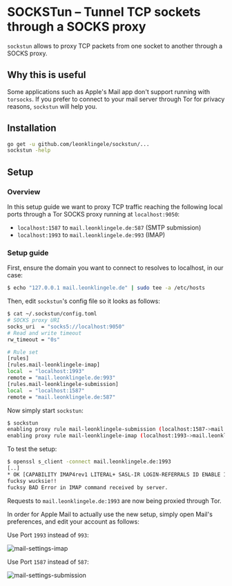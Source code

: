 # SOCKSTun – Tunnel TCP sockets through a SOCKS proxy

`sockstun` allows to proxy TCP packets from one socket to another through a SOCKS proxy.

## Why this is useful

Some applications such as Apple's Mail app don't support running with `torsocks`.
If you prefer to connect to your mail server through Tor for privacy reasons, `sockstun` will help you.

## Installation

```sh
go get -u github.com/leonklingele/sockstun/...
sockstun -help
```

## Setup

### Overview

In this setup guide we want to proxy TCP traffic reaching the following local ports through a Tor SOCKS proxy running at `localhost:9050`:

- `localhost:1587` to `mail.leonklingele.de:587` (SMTP submission)
- `localhost:1993` to `mail.leonklingele.de:993` (IMAP)

### Setup guide

First, ensure the domain you want to connect to resolves to localhost, in our case:

```sh
$ echo "127.0.0.1 mail.leonklingele.de" | sudo tee -a /etc/hosts
```

Then, edit `sockstun`'s config file so it looks as follows:

```sh
$ cat ~/.sockstun/config.toml
# SOCKS proxy URI
socks_uri  = "socks5://localhost:9050"
# Read and write timeout
rw_timeout = "0s"

# Rule set
[rules]
[rules.mail-leonklingele-imap]
local  = "localhost:1993"
remote = "mail.leonklingele.de:993"
[rules.mail-leonklingele-submission]
local  = "localhost:1587"
remote = "mail.leonklingele.de:587"
```

Now simply start `sockstun`:

```sh
$ sockstun
enabling proxy rule mail-leonklingele-submission (localhost:1587->mail.leonklingele.de:587)
enabling proxy rule mail-leonklingele-imap (localhost:1993->mail.leonklingele.de:993)
```

To test the setup:

```sh
$ openssl s_client -connect mail.leonklingele.de:1993
[..]
* OK [CAPABILITY IMAP4rev1 LITERAL+ SASL-IR LOGIN-REFERRALS ID ENABLE IDLE AUTH=PLAIN] Dovecot ready.
fucksy wucksie!!
fucksy BAD Error in IMAP command received by server.
```

Requests to `mail.leonklingele.de:1993` are now being proxied through Tor.

In order for Apple Mail to actually use the new setup, simply open Mail's preferences, and edit your account as follows:

Use Port `1993` instead of `993`:

![mail-settings-imap](https://www.leonklingele.de/sockstun/mail-settings-imap.png?20190212)

Use Port `1587` instead of `587`:

![mail-settings-submission](https://www.leonklingele.de/sockstun/mail-settings-submission.png?20190212)
